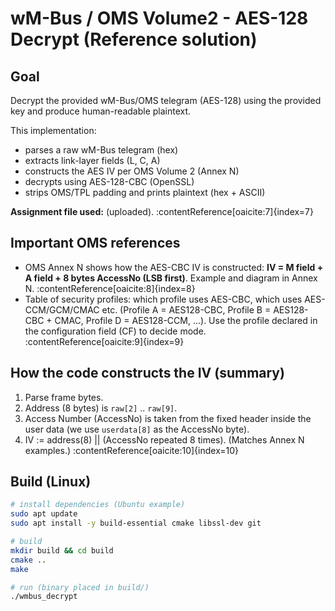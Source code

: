 # wM-Bus / OMS Volume2 - AES-128 Decrypt (Reference solution)

## Goal
Decrypt the provided wM-Bus/OMS telegram (AES-128) using the provided key and produce human-readable plaintext.

This implementation:
- parses a raw wM-Bus telegram (hex)
- extracts link-layer fields (L, C, A)
- constructs the AES IV per OMS Volume 2 (Annex N)
- decrypts using AES-128-CBC (OpenSSL)
- strips OMS/TPL padding and prints plaintext (hex + ASCII)

**Assignment file used:** (uploaded). :contentReference[oaicite:7]{index=7}

## Important OMS references
- OMS Annex N shows how the AES-CBC IV is constructed: **IV = M field + A field + 8 bytes AccessNo (LSB first)**. Example and diagram in Annex N. :contentReference[oaicite:8]{index=8}  
- Table of security profiles: which profile uses AES-CBC, which uses AES-CCM/GCM/CMAC etc. (Profile A = AES128-CBC, Profile B = AES128-CBC + CMAC, Profile D = AES128-CCM, ...). Use the profile declared in the configuration field (CF) to decide mode. :contentReference[oaicite:9]{index=9}

## How the code constructs the IV (summary)
1. Parse frame bytes.
2. Address (8 bytes) is `raw[2]` .. `raw[9]`.
3. Access Number (AccessNo) is taken from the fixed header inside the user data (we use `userdata[8]` as the AccessNo byte).
4. IV := address(8) || (AccessNo repeated 8 times). (Matches Annex N examples.) :contentReference[oaicite:10]{index=10}

## Build (Linux)
```bash
# install dependencies (Ubuntu example)
sudo apt update
sudo apt install -y build-essential cmake libssl-dev git

# build
mkdir build && cd build
cmake ..
make

# run (binary placed in build/)
./wmbus_decrypt

